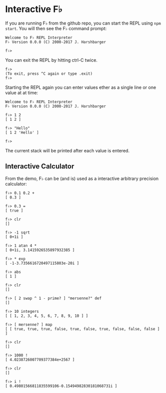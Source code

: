# Interactive F♭

If you are running F♭ from the github repo, you can start the REPL using `npm start`.  You will then see the F♭ command prompt:

```
Welcome to F♭ REPL Interpreter
F♭ Version 0.0.0 (C) 2000-2017 J. Harshbarger

f♭>
```

You can exit the REPL by hitting ctrl-C twice.

```
f♭> 
(To exit, press ^C again or type .exit)
f♭>
```

Starting the REPL again you can enter values ether as a single line or one value at at time:

```
Welcome to F♭ REPL Interpreter
F♭ Version 0.0.0 (C) 2000-2017 J. Harshbarger

f♭> 1 2
[ 1 2 ]

f♭> "Hello"
[ 1 2 'Hello' ]

f♭>
```

The current stack will be printed after each value is entered.

## Interactive Calculator

From the demo, F♭ can be \(and is\) used as a interactive arbitrary precision calculator:

```
f♭> 0.1 0.2 +
[ 0.3 ]

f♭> 0.3 =
[ true ]

f♭> clr
[]

f♭> -1 sqrt
[ 0+1i ]

f♭> 1 atan 4 *
[ 0+1i, 3.1415926535897932385 ]

f♭> * exp
[ -1-3.7356616720497115803e-20i ]

f♭> abs
[ 1 ]

f♭> clr
[]

f♭> [ 2 swap ^ 1 - prime? ] "mersenne?" def
[]

f♭> 10 integers
[ [ 1, 2, 3, 4, 5, 6, 7, 8, 9, 10 ] ]

f♭> [ mersenne? ] map
[ [ true, true, true, false, true, false, true, false, false, false ] ]

f♭> clr
[]

f♭> 1000 !
[ 4.0238726007709377384e+2567 ]

f♭> clr
[]

f♭> i !
[ 0.49801566811835599106-0.15494982830181068731i ]
```



